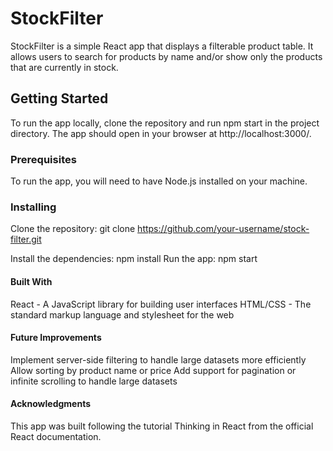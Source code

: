 # StockFilter

StockFilter is a simple React app that displays a filterable product table. It allows users to search for products by name and/or show only the products that are currently in stock.

## Getting Started
To run the app locally, clone the repository and run npm start in the project directory. The app should open in your browser at http://localhost:3000/.

### Prerequisites
To run the app, you will need to have Node.js installed on your machine.

### Installing
Clone the repository: git clone https://github.com/your-username/stock-filter.git

Install the dependencies: npm install
Run the app: npm start

#### Built With
React - A JavaScript library for building user interfaces
HTML/CSS - The standard markup language and stylesheet for the web

#### Future Improvements
Implement server-side filtering to handle large datasets more efficiently
Allow sorting by product name or price
Add support for pagination or infinite scrolling to handle large datasets
#### Acknowledgments
This app was built following the tutorial Thinking in React from the official React documentation.
